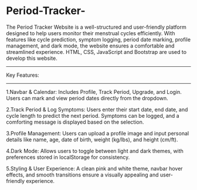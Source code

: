 # Period-Tracker-
The Period Tracker Website is a well-structured and user-friendly platform designed to help users monitor their menstrual cycles efficiently. With features like cycle prediction, symptom logging, period date marking, profile management, and dark mode, the website ensures a comfortable and streamlined experience. HTML, CSS, JavaScript and Bootstrap are used to develop this website.
________________________________________________________________________________________________________________________________________________________________________________________________________________________________________________________________________
Key Features:
________________________________________________________________________________________________________________________________________________________________________________________________________________________________________________________________________
1.Navbar & Calendar:
Includes Profile, Track Period, Upgrade, and Login.
Users can mark and view period dates directly from the dropdown.

2.Track Period & Log Symptoms:
Users enter their start date, end date, and cycle length to predict the next period.
Symptoms can be logged, and a comforting message is displayed based on the selection.

3.Profile Management:
Users can upload a profile image and input personal details like name, age, date of birth, weight (kg/lbs), and height (cm/ft).

4.Dark Mode:
Allows users to toggle between light and dark themes, with preferences stored in localStorage for consistency.

5.Styling & User Experience:
A clean pink and white theme, navbar hover effects, and smooth transitions ensure a visually appealing and user-friendly experience.
